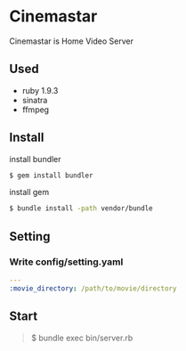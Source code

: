 Cinemastar
=====================================================

Cinemastar is Home Video Server

Used
-----------------------------------------------------

 * ruby 1.9.3
 * sinatra
 * ffmpeg

Install
-----------------------------------------------------

install bundler

```sh
$ gem install bundler
```

install gem

```sh
$ bundle install -path vendor/bundle
```

Setting
-----------------------------------------------------

### Write config/setting.yaml

```yaml
---
:movie_directory: /path/to/movie/directory
```

Start
------------------------------------------------------

> $ bundle exec bin/server.rb

